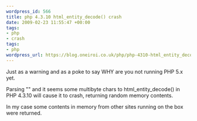 ```yaml
--- 
wordpress_id: 566
title: php 4.3.10 html_entity_decode() crash
date: 2009-02-23 11:55:47 +00:00
tags: 
- php
- crash
tags: 
- php
wordpress_url: https://blog.oneiroi.co.uk/php/php-4310-html_entity_decode-crash
---
```

Just as a warning and as a poke to say WHY are you not running PHP 5.x yet.

Parsing "" and it seems some multibyte chars to html_entity_decode() in PHP 4.3.10 will cause it to crash, returning random memory contents.

In my case some contents in memory from other sites running on the box were returned.
